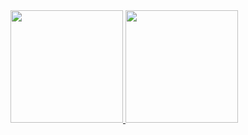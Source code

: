 <div>
  <a href="https://beacons.ai/lapineclaire">
  <img height="180em" src="https://github-readme-stats.vercel.app/api?username=lapineclaire&show_icons=true&theme=dracula&include_all_commits=true&count_private=true"/>
  <img height="180em" src="https://github-readme-stats.vercel.app/api/top-langs/?username=lapineclaire&layout=compact&langs_count=16&theme=dracula"/>
</div>
